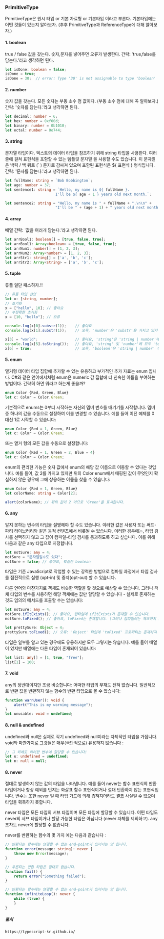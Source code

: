 ### PrimitiveType
PrimitiveType은 원시 타입 or 기본 자료형 or 기본타입 이라고 부른다.
기본타입에는 어떤 것들이 있는지 알아보자.
(추후 PrimitiveType과 ReferenceType에 대해 알아보자.)

#### 1. boolean
true / false 값을 갖는다. 숫자,문자를 넣어주면 오류가 발생한다.
간략: 'true,false를 담는다.'라고 생각하면 된다.
``` typescript
let isDone: boolean = false;
isDone = true;
isDone = 30;  // error: Type '30' is not assignable to type 'boolean'
```

#### 2. number
숫자 값을 갖는다. 모든 숫자는 부동 소수 점 값이다.
(부동 소수 점에 대해 꼭 알아보자.)
간략: '숫자를 담는다.'라고 생각하면 된다.
``` typescript
let decimal: number = 6;
let hex: number = 0xf00d;
let binary: number = 0b1010;
let octal: number = 0o744;
```

#### 3. string
문자열 타입이다. 텍스트의 데이터 타입을 참조하기 위해 string 타입을 사용한다.
여러 줄에 걸쳐 표현식을 포함할 수 있는 템플릿 문자열 을 사용할 수도 있습니다.
이 문자열은 백틱 / 백 쿼트 (` ) 문자로 감싸져 있으며 포함된 표현식은 ${ 표현식 } 형식입니다.
간략: '문자를 담는다.'라고 생각하면 된다.
``` typescript
let fullName: string = `Bob Bobbington`;
let age: number = 37;
let sentence1: string = `Hello, my name is ${ fullName }.
                       I'll be ${ age + 1 } years old next month.`;

let sentence2: string = "Hello, my name is " + fullName + ".\n\n" +
                       "I'll be " + (age + 1) + " years old next month.";

```

#### 4. array
배열
간략: '값을 여러개 담는다.'라고 생각하면 된다.
``` typescript
let arrBool1: boolean[] = [true, false, true];
let arrBool1: Array<boolean> = [true, false, true];
let arrNum1: number[] = [1, 2, 3];
let arrNum2: Array<number> = [1, 2, 3];
let arrStr1: string[] = ['a', 'b', 'c'];
let arrStr2: Array<string> = ['a', 'b', 'c'];
```

#### 5. tuple
튜플
일단 패스하자.!!
``` typescript
// 튜플 타입 선언
let x: [string, number];
// 초기화
x = ["hello", 10]; // 좋아요
// 부정확한 초기화
x = [10, "hello"]; // 오류

console.log(x[0].substr(1));    // 좋아요
console.log(x[1].substr(1));    // 오류, 'number'은 'substr'을 가지고 있지 않습니다.

x[3] = "world";                 // 좋아요, 'string'은 'string | number'에 할당될 수 있습니다.
console.log(x[5].toString());   // 좋아요, 'string' 및 'number'에 모두 'toString'이 있습니다.
x[6] = true;                    // 오류, 'boolean'은 'string | number' 타입이 아닙니다.
```

#### 5. enum
열거형
데이터 타입 집합에 추가할 수 있는 유용하고 부가적인 추가 자료는 enum 입니다.
C#와 같은 언어에서처럼 enum은 numeric 값 집합에 더 친숙한 이름을 부여하는 방법이다.
간략히 하면 뭐라고 하는게 좋을까?
``` typescript
enum Color {Red, Green, Blue}
let c: Color = Color.Green;
```
기본적으로 enums는 0부터 시작하는 자신의 멤버 번호를 매기기를 시작합니다.
멤버 중 하나의 값을 수동으로 설정하여 이를 변경할 수 있습니다.
예를 들어 이전 예제를 0 대신 1로 시작할 수 있습니다:
``` typescript
enum Color {Red = 1, Green, Blue}
let c: Color = Color.Green;
```
또는 열거 형의 모든 값을 수동으로 설정합니다:
``` typescript
enum Color {Red = 1, Green = 2, Blue = 4}
let c: Color = Color.Green;
```
enum의 편리한 기능은 숫자 값에서 enum의 해당 값 이름으로 이동할 수 있다는 것입니다.
예를 들어, 값 2를 가지고 있지만 위의 Color enum에서 매핑된 값이 무엇인지 확실하지 않은 경우에 그에 상응하는 이름을 찾을 수 있습니다:
``` typescript
enum Color {Red = 1, Green, Blue}
let colorName: string = Color[2];

alert(colorName); // 위의 값이 2 이므로 'Green'을 표시합니다.
```

#### 6. any
알지 못하는 변수의 타입을 설명해야 할 수도 있습니다.
이러한 값은 사용자 또는 써드-파티 라이브러리와 같은 동적 컨텐츠에서 비롯될 수 있습니다.
이러한 경우에는, 타입 검사를 선택하지 않고 그 값이 컴파일-타임 검사를 통과하도록 하고 싶습니다.
이를 위해 다음과 같은 any 타입으로 지정합니다.
``` typescript
let notSure: any = 4;
notSure = "문자열일수도 있다";
notSure = false; // 좋아요, 확실한 boolean
```
타입은 기존 JavaScript로 작업할 수 있는 강력한 방법으로 컴파일 과정에서 타입 검사를 점진적으로 실행 (opt-in) 및 중지(opt-out) 할 수 있습니다.

다른 언어와 마찬가지로 객체도 비슷한 역할을 할 것으로 예상할 수 있습니다.
그러나 객체 타입의 변수를 사용하면 해당 객체에는 값만 할당할 수 있습니다 - 실제로 존재하는 것도 임의의 메서드를 호출할 수는 없습니다:
``` typescript
let notSure: any = 4;
notSure.ifItExists(); // 좋아요, 런타임에 ifItExists가 존재할 수 있습니다.
notSure.toFixed(); // 좋아요, toFixed는 존재합니다. (그러나 컴파일러는 체크하지 않습니다)

let prettySure: Object = 4;
prettySure.toFixed(); // 오류: 'Object' 타입에 'toFixed' 프로퍼티는 존재하지 않습니다.
```
타입은 일부를 알고 있는 경우에도 유용하지만 모두 그렇지는 않습니다.
예를 들어 배열이 있지만 배열에는 다른 타입이 혼재되어 있습니다:
``` typescript
let list: any[] = [1, true, "free"];
list[1] = 100;
```

#### 7. void
any의 정반대이지만 조금 비슷합니다: 어떠한 타입의 부재도 전혀 없습니다.
일반적으로 반환 값을 반환하지 않는 함수의 반환 타입으로 볼 수 있습니다:
``` typescript
function warnUser(): void {
    alert("This is my warning message");
}
let unusable: void = undefined;
```

#### 8. null & undefined
undefined와 null은 실제로 각기 undefined와 null이라는 자체적인 타입을 가집니다.
void와 마찬가지로 그것들은 매우(극단적으로) 유용하지 않습니다 :
``` typescript
// 그 외에도 이러한 변수에 할당할 수 있습니다!
let u: undefined = undefined;
let n: null = null;
```

#### 8. never
절대로 발생하지 않는 값의 타입을 나타냅니다.
예를 들어 never는 함수 표현식의 반환 타입이거나 항상 예외를 던지는 화살표 함수 표현식이거나 절대 반환하지 않는 표현식입니다.
변수는 또한 never 일 때 타입 가드에 의해 좁혀지더라도 결코 사실일 수 없으며 타입을 획득하지 못합니다.

never 타입은 모든 타입의 서브 타입이며 모든 타입에 할당할 수 있습니다.
어떤 타입도 never의 서브 타입이거나 할당 가능한 타입은 아닙니다 (never 자체를 제외하고).
any 조차도 never에 할당할 수 없습니다.

never를 반환하는 함수의 몇 가지 예는 다음과 같습니다 :
``` typescript
// 반환되는 함수에는 연결할 수 없는 end-point가 있어서는 안 됩니다.
function error(message: string): never {
    throw new Error(message);
}

// 추론되는 반환 타입은 절대로 없습니다.
function fail() {
    return error("Something failed");
}

// 반환되는 함수에는 연결할 수 없는 end-point가 있어서는 안 됩니다.
function infiniteLoop(): never {
    while (true) {
    }
}
```

##### 출처
```
https://typescript-kr.github.io/
```